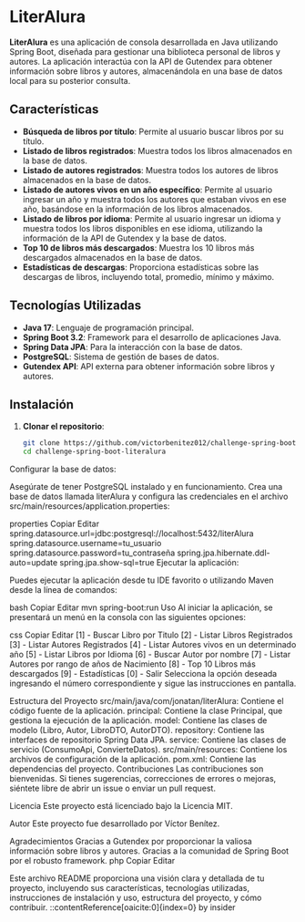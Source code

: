 # LiterAlura

**LiterAlura** es una aplicación de consola desarrollada en Java utilizando Spring Boot, diseñada para gestionar una biblioteca personal de libros y autores. La aplicación interactúa con la API de Gutendex para obtener información sobre libros y autores, almacenándola en una base de datos local para su posterior consulta.

## Características

- **Búsqueda de libros por título**: Permite al usuario buscar libros por su título.
- **Listado de libros registrados**: Muestra todos los libros almacenados en la base de datos.
- **Listado de autores registrados**: Muestra todos los autores de libros almacenados en la base de datos.
- **Listado de autores vivos en un año específico**: Permite al usuario ingresar un año y muestra todos los autores que estaban vivos en ese año, basándose en la información de los libros almacenados.
- **Listado de libros por idioma**: Permite al usuario ingresar un idioma y muestra todos los libros disponibles en ese idioma, utilizando la información de la API de Gutendex y la base de datos.
- **Top 10 de libros más descargados**: Muestra los 10 libros más descargados almacenados en la base de datos.
- **Estadísticas de descargas**: Proporciona estadísticas sobre las descargas de libros, incluyendo total, promedio, mínimo y máximo.

## Tecnologías Utilizadas

- **Java 17**: Lenguaje de programación principal.
- **Spring Boot 3.2**: Framework para el desarrollo de aplicaciones Java.
- **Spring Data JPA**: Para la interacción con la base de datos.
- **PostgreSQL**: Sistema de gestión de bases de datos.
- **Gutendex API**: API externa para obtener información sobre libros y autores.

## Instalación

1. **Clonar el repositorio**:

   ```bash
   git clone https://github.com/victorbenitez012/challenge-spring-boot-literalura.git
   cd challenge-spring-boot-literalura
Configurar la base de datos:

Asegúrate de tener PostgreSQL instalado y en funcionamiento. Crea una base de datos llamada literAlura y configura las credenciales en el archivo src/main/resources/application.properties:

properties
Copiar
Editar
spring.datasource.url=jdbc:postgresql://localhost:5432/literAlura
spring.datasource.username=tu_usuario
spring.datasource.password=tu_contraseña
spring.jpa.hibernate.ddl-auto=update
spring.jpa.show-sql=true
Ejecutar la aplicación:

Puedes ejecutar la aplicación desde tu IDE favorito o utilizando Maven desde la línea de comandos:

bash
Copiar
Editar
mvn spring-boot:run
Uso
Al iniciar la aplicación, se presentará un menú en la consola con las siguientes opciones:

css
Copiar
Editar
[1] - Buscar Libro por Titulo
[2] - Listar Libros Registrados
[3] - Listar Autores Registrados
[4] - Listar Autores vivos en un determinado año
[5] - Listar Libros por Idioma
[6] - Buscar Autor por nombre
[7] - Listar Autores por rango de años de Nacimiento
[8] - Top 10 Libros más descargados
[9] - Estadísticas
[0] - Salir
Selecciona la opción deseada ingresando el número correspondiente y sigue las instrucciones en pantalla.

Estructura del Proyecto
src/main/java/com/jonatan/literAlura: Contiene el código fuente de la aplicación.
principal: Contiene la clase Principal, que gestiona la ejecución de la aplicación.
model: Contiene las clases de modelo (Libro, Autor, LibroDTO, AutorDTO).
repository: Contiene las interfaces de repositorio Spring Data JPA.
service: Contiene las clases de servicio (ConsumoApi, ConvierteDatos).
src/main/resources: Contiene los archivos de configuración de la aplicación.
pom.xml: Contiene las dependencias del proyecto.
Contribuciones
Las contribuciones son bienvenidas. Si tienes sugerencias, correcciones de errores o mejoras, siéntete libre de abrir un issue o enviar un pull request.

Licencia
Este proyecto está licenciado bajo la Licencia MIT.

Autor
Este proyecto fue desarrollado por Víctor Benítez.

Agradecimientos
Gracias a Gutendex por proporcionar la valiosa información sobre libros y autores.
Gracias a la comunidad de Spring Boot por el robusto framework.
php
Copiar
Editar

Este archivo README proporciona una visión clara y detallada de tu proyecto, incluyendo sus características, tecnologías utilizadas, instrucciones de instalación y uso, estructura del proyecto, y cómo contribuir.
::contentReference[oaicite:0]{index=0}
by insider
 
